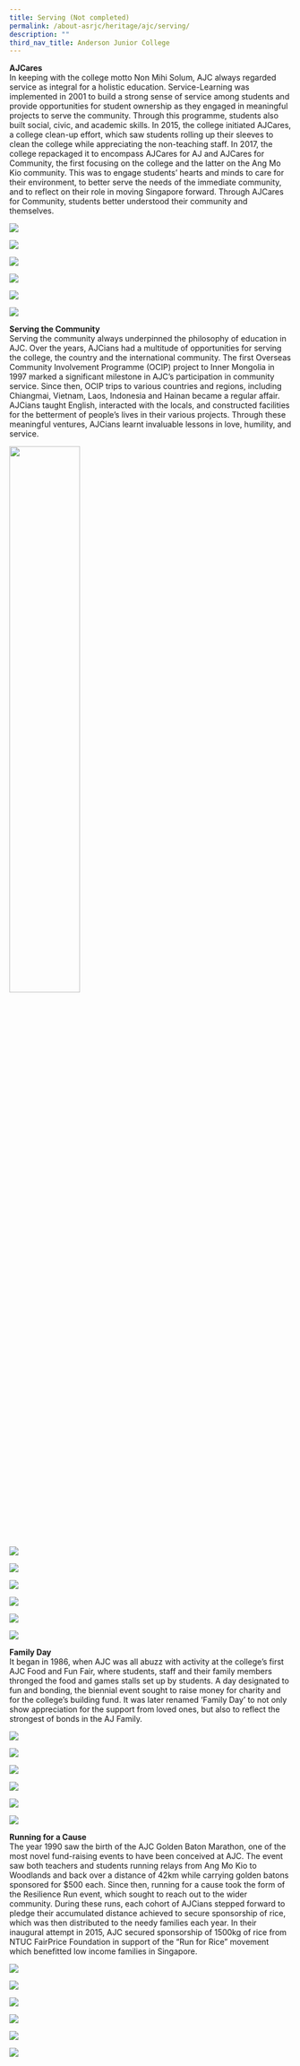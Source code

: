 ```yaml
---
title: Serving (Not completed)
permalink: /about-asrjc/heritage/ajc/serving/
description: ""
third_nav_title: Anderson Junior College
---
```

**AJCares**  
In keeping with the college motto Non Mihi Solum, AJC always regarded service as integral for a holistic education. Service-Learning was implemented in 2001 to build a strong sense of service among students and provide opportunities for student ownership as they engaged in meaningful projects to serve the community. Through this programme, students also built social, civic, and academic skills. In 2015, the college initiated AJCares, a college clean-up effort, which saw students rolling up their sleeves to clean the college while appreciating the non-teaching staff. In 2017, the college repackaged it to encompass AJCares for AJ and AJCares for Community, the first focusing on the college and the latter on the Ang Mo Kio community. This was to engage students’ hearts and minds to care for their environment, to better serve the needs of the immediate community, and to reflect on their role in moving Singapore forward. Through AJCares for Community, students better understood their community and themselves.

![](/images/AJCares-2015-1024x683.jpg)

![](/images/AJCares-Mr-Lee-Cleaning-1024x683.jpg)

![](/images/AJCares-Teachers-and-Students-Cleaning-1024x683.jpg)

![](/images/AJCares-AJ-Unveil-2017-1024x683.jpg)

![](/images/AJCares-AJ-Appreciate-2014_1-1024x683.jpg)

![](/images/AJCares-AJ-Appreciate-2014_2-1024x683.jpg)


**Serving the Community**  
Serving the community always underpinned the philosophy of education in AJC. Over the years, AJCians had a multitude of opportunities for serving the college, the country and the international community. The first Overseas Community Involvement Programme (OCIP) project to Inner Mongolia in 1997 marked a significant milestone in AJC’s participation in community service. Since then, OCIP trips to various countries and regions, including Chiangmai, Vietnam, Laos, Indonesia and Hainan became a regular affair. AJCians taught English, interacted with the locals, and constructed facilities for the betterment of people’s lives in their various projects. Through these meaningful ventures, AJCians learnt invaluable lessons in love, humility, and service.

<img src="/images/Serving-the-Community-OCIP-Mongolia-203x300.jpg" 
     style="width:50%"> 

![](/images/Serving-the-Community-College-CIP-2009-1024x683.jpg)

![](/images/Serving-the-Community-Chao-Yang-Special-School-2004-e1537776364766-1024x684.jpg)

![](/images/Serving-the-Community-Tray-Return-2014-1024x683.jpg)

![](/images/Serving-the-Community-OCIP-Malacca-2012-e1537776265623-1024x683.jpg)

![](/images/Serving-the-Community-OCIP-2011-1024x680.jpg)

![](/images/Serving-the-Community-OCIP-Thailand.jpg)


**Family Day**  
It began in 1986, when AJC was all abuzz with activity at the college’s first AJC Food and Fun Fair, where students, staff and their family members thronged the food and games stalls set up by students. A day designated to fun and bonding, the biennial event sought to raise money for charity and for the college’s building fund. It was later renamed ‘Family Day’ to not only show appreciation for the support from loved ones, but also to reflect the strongest of bonds in the AJ Family.

![](/images/Family-Day-2014_1-1024x683.jpg)

![](/images/Family-Day-2014_3-1024x683.jpg)

![](/images/Family-Day-2004-1024x683.jpg)

![](/images/Family-Day-2006-1024x683.jpg)

![](/images/Family-Day-2014_2-1024x683.jpg)

![](/images/Family-Day-2008-1024x683.jpg)


**Running for a Cause**  
The year 1990 saw the birth of the AJC Golden Baton Marathon, one of the most novel fund-raising events to have been conceived at AJC. The event saw both teachers and students running relays from Ang Mo Kio to Woodlands and back over a distance of 42km while carrying golden batons sponsored for $500 each. Since then, running for a cause took the form of the Resilience Run event, which sought to reach out to the wider community. During these runs, each cohort of AJCians stepped forward to pledge their accumulated distance achieved to secure sponsorship of rice, which was then distributed to the needy families each year. In their inaugural attempt in 2015, AJC secured sponsorship of 1500kg of rice from NTUC FairPrice Foundation in support of the “Run for Rice” movement which benefitted low income families in Singapore.

![](/images/Running-for-a-Cause-2011-1024x683.jpg)

![](/images/Running-for-a-Cause_1-1024x683.jpg)

![](/images/Running-for-a-Cause-2010-1024x683.jpg)

![](/images/Running-for-a-Cause_2-1024x683.jpg)

![](/images/Running-for-a-Cause-2014-1024x683.jpg)

![](/images/AJC%20serving.jpg)